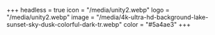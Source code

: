 +++
headless = true
icon = "/media/unity2.webp"
logo = "/media/unity2.webp"
image = "/media/4k-ultra-hd-background-lake-sunset-sky-dusk-colorful-dark-tr.webp"
color = "#5a4ae3"
+++
